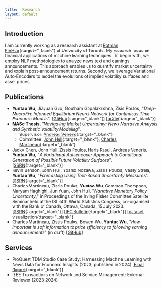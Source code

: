 ```yaml
---
title:  Research
layout: default
---
```


## Introduction

I am currently working as a research assistant at [Rotman FinHub](https://www.rotman.utoronto.ca/FacultyAndResearch/ResearchCentres/FinHub){:target="_blank"} at University of Toronto. My research focus on financial applications of machine learning techniques. To begin with, we employ NLP methodologies to analyze news text and earnings announcements. This approach enables us to quantify market uncertainty and explain post-announcement returns. Secondly, we leverage Variational Auto-Encoders to model the evolutions of implied volatility surfaces and asset prices. 

## Publications
- **Yuntao Wu**, Jiayuan Guo, Goutham Gopalakrishna, Zisis Poulos, "*Deep-MacroFin: Informed Equilibrium Neural Network for Continuous Time Economic Models*". [[GitHub](https://github.com/rotmanfinhub/deep-macrofin){:target="_blank"}] [[arXiv](https://arxiv.org/abs/2408.10368){:target="_blank"}]
- **MASc Thesis**, "*Navigating Market Uncertainty: News Narrative Analysis and Synthetic Volatility Modeling*".
    - Supervisor: [Andreas Veneris](https://www.eecg.utoronto.ca/~veneris/AndreasVeneris.htm){:target="_blank"}
    - Committee: [John Hull](https://www-2.rotman.utoronto.ca/~hull/){:target="_blank"}, [Charles Martineau](https://www.charlesmartineau.com/){:target="_blank"}
- Jacky Chen, John Hull, Zissis Poulos, Haris Rasul, Andreas Veneris, **Yuntao Wu**, "*A Variational Autoencoder Approach to Conditional Generation of Possible Future Volatility Surfaces*". [[SSRN](https://ssrn.com/abstract=4628457){:target="_blank"}]
- Kevin Benson, John Hull, Yoshio Nozawa, Zissis Poulos, Vasily Strela, **Yuntao Wu**, "*Forecasting Using Text-Based Uncertainty Measures*". [[SSRN](https://ssrn.com/abstract=4628516){:target="_blank"}]
- Charles Martineau, Zissis Poulos, **Yuntao Wu**, Cameron Thompson, Maryam Haghighi, Jun Yuan, John Hull, "*Narrative Monetary Policy Uncertainty*," in Proceedings of the Irving Fisher Committee Satellite Seminar held at the ISI 64th World Statistics Congress, co-organised with the Bank of Canada, Ottawa, Canada, 15 July 2023. [[SSRN](https://ssrn.com/abstract=4573829){:target="_blank"}] [[IFC Bulletin](https://www.bis.org/ifc/publ/ifcb61_07.pdf){:target="_blank"}] [[dataset visualization](https://finhub-mu.vercel.app/){:target="_blank"}]
- Charles Martineau, Zissis Poulos, Bowen Wu, **Yuntao Wu**, "*How important is soft information to price efficiency to following earning announcements*" (in draft) [[GitHub]()]

## Services
- ProQuest TDM Studio Case Study: Harnessing Machine Learning with News Data for Economic Insights (2023, published in 2024) [[Final Report](https://pq-static-content.proquest.com/collateral/media2/documents/casestudy-tdmstudio-universitytoronto.pdf){:target="_blank"}]
- IEEE Transactions on Network and Service Management: External Reviewer (2023-2024)
